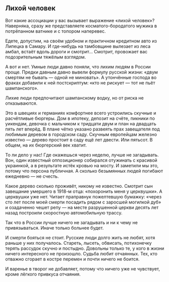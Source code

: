 ## Лихой человек

Вот какие ассоциации у вас вызывает выражение «лихой человек»? Наверняка, сразу же представляете косматого-бородатого мужика в потрёпанном ватнике и с топором наперевес.

Едете, допустим, на своём удобном и практичном кредитном авто из Липецка в Самару. И где-нибудь на тамбовщине вылезает из леса амбал, встаёт вдоль дороги и смотрит… Смотрит, провожает вас подозрительным тяжёлым взглядом.

А вот и нет. Умные люди давно поняли, что лихим людям в России проще.  Предки давным давно вывели формулу русской жизни: «двум смертям не бывать — одной не миновать». А утончённые господа во фраках добавили к ней постскриптум: «кто не рискует — тот не пьёт шампанского». 

Лихие люди предпочитают шампанскому водку, но от риска не отказываются.

Это в швециях и германиях комфортнее всего устроились скучные и расчётливые бюргеры. Дом в ипотеку, депозит на счёте, пикники по уикендам, девочка с мальчиком к тридцати двум и план на двадцать пять лет вперёд. В плане чётко указано развеять прах завещателя под любимым деревом в городском саду. Скучным европейцам железно известно — дерево простоит в саду ещё лет двести. Или пятьсот. В общем, на их бюргерский век хватит.

То ли дело у нас! Где окажешься через неделю, лучше не загадывать. Вон, один известный оппозиционер собирался отужинать с красивой украинкой, а в результате истёк кровью на мосту. И заметили мы это, потому что персона публичная. А сколько безымянных людей погибают ежедневно — не счесть.

Какое дерево сколько проживёт, никому не известно. Смотрит сын завещание умершего в 1918-м отца: «похоронить меня у церквушки». А церквушки уже нет. Читает праправнук пожелтевшую бумажку: «через сто лет после моей смерти посадить рядом с заросшей могилкой дуб» и озадаченно чешет репу — на месте разрушенной церкви десять лет назад построили скоростную автомобильную трассу.

Так что в России лучше ничего не загадывать и ни к чему не привязываться. Иначе только больнее будет.

И смерти бояться не стоит. Русские люди долго жить не любят, хотя раньше у них получалось. Стареть, лысеть, обвисать, потихонечку терять рассудок скучно и постыдно. Довольны только те, у кого в жизни ничего интересного не произошло. Судьба любит отчаянных. Тех, кто отважно сгорает в костре перемен и почти ничего не боится.

И варенье в творог не добавляет, потому что ничего уже не чувствует, кроме лёгкого привкуса отчаяния.
